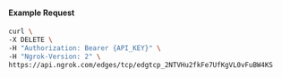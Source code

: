 
#### Example Request
```bash
curl \
-X DELETE \
-H "Authorization: Bearer {API_KEY}" \
-H "Ngrok-Version: 2" \
https://api.ngrok.com/edges/tcp/edgtcp_2NTVHu2fkFe7UfKgVL0vFuBW4KS
